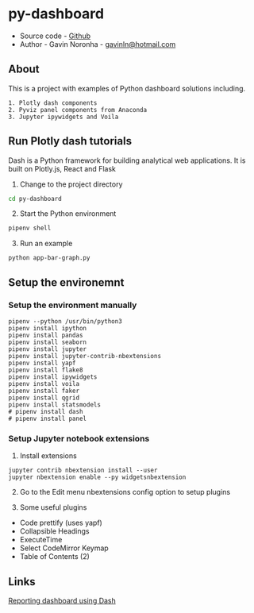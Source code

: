 # py-dashboard

* Source code - [Github][1]
* Author - Gavin Noronha - <gavinln@hotmail.com>

[1]: https://github.com/gavinln/py-dashboard

## About

This is a project with examples of Python dashboard solutions including.

    1. Plotly dash components
    2. Pyviz panel components from Anaconda
    3. Jupyter ipywidgets and Voila

[100]: https://github.com/plotly/dash
[200]: https://github.com/pyviz/panel
[300]: https://github.com/voila-dashboards/voila

## Run Plotly dash tutorials

Dash is a Python framework for building analytical web applications. It
is built on Plotly.js, React and Flask

1. Change to the project directory

```bash
cd py-dashboard
```

2. Start the Python environment

```bash
pipenv shell
```

3. Run an example

```
python app-bar-graph.py
```

## Setup the environemnt

### Setup the environment manually

```
pipenv --python /usr/bin/python3
pipenv install ipython
pipenv install pandas
pipenv install seaborn
pipenv install jupyter
pipenv install jupyter-contrib-nbextensions
pipenv install yapf
pipenv install flake8
pipenv install ipywidgets
pipenv install voila
pipenv install faker
pipenv install qgrid
pipenv install statsmodels
# pipenv install dash
# pipenv install panel
```

### Setup Jupyter notebook extensions

1. Install extensions

```
jupyter contrib nbextension install --user
jupyter nbextension enable --py widgetsnbextension
```
2. Go to the Edit menu nbextensions config option to setup plugins

3. Some useful plugins

* Code prettify (uses yapf)
* Collapsible Headings
* ExecuteTime
* Select CodeMirror Keymap
* Table of Contents (2)

## Links

[Reporting dashboard using Dash][1000]

[1000]: https://towardsdatascience.com/how-to-build-a-complex-reporting-dashboard-using-dash-and-plotl-4f4257c18a7f

